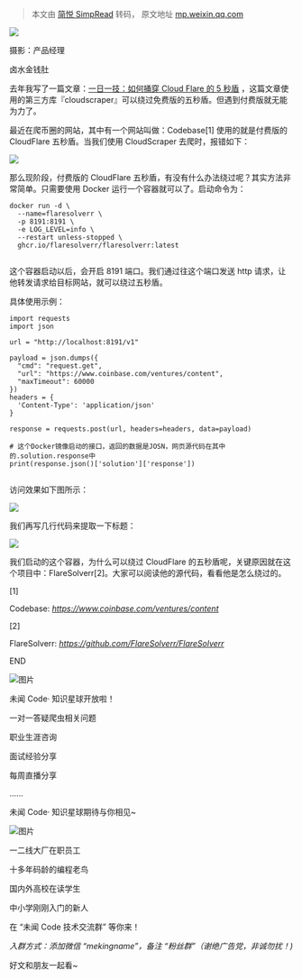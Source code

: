 > 本文由 [简悦 SimpRead](http://ksria.com/simpread/) 转码， 原文地址 [mp.weixin.qq.com](https://mp.weixin.qq.com/s/wa0sdimbB5QEZKquDQsotw)

![](https://mmbiz.qpic.cn/mmbiz_png/ohoo1dCmvqflibEJmgS2kHUXSxLR6zWvevQFXlYVUb6jkYNHRXbJMX46gJbwsPwfJfEEhwk3qtVGsNCLlTqM21w/640?wx_fmt=png)

摄影：产品经理

卤水金钱肚  

去年我写了一篇文章：[一日一技：如何捅穿 Cloud Flare 的 5 秒盾](https://mp.weixin.qq.com/s?__biz=MzI2MzEwNTY3OQ==&mid=2648980828&idx=1&sn=0b053e7284442c8e6beb073a61ec8b29&scene=21#wechat_redirect) ，这篇文章使用的第三方库『cloudscraper』可以绕过免费版的五秒盾。但遇到付费版就无能为力了。

最近在爬币圈的网站，其中有一个网站叫做：Codebase[1] 使用的就是付费版的 CloudFlare 五秒盾。当我们使用 CloudScraper 去爬时，报错如下：

![](https://mmbiz.qpic.cn/mmbiz_png/ohoo1dCmvqflibEJmgS2kHUXSxLR6zWvehbKkiabM4fFBiazwCPro3K0FwSRr6Pq71zPyykJCqm6EAdj1ibgX7GMbQ/640?wx_fmt=png)

那么现阶段，付费版的 CloudFlare 五秒盾，有没有什么办法绕过呢？其实方法非常简单。只需要使用 Docker 运行一个容器就可以了。启动命令为：

```
docker run -d \
  --name=flaresolverr \
  -p 8191:8191 \
  -e LOG_LEVEL=info \
  --restart unless-stopped \
  ghcr.io/flaresolverr/flaresolverr:latest


```

这个容器启动以后，会开启 8191 端口。我们通过往这个端口发送 http 请求，让他转发请求给目标网站，就可以绕过五秒盾。

具体使用示例：

```
import requests
import json

url = "http://localhost:8191/v1"

payload = json.dumps({
  "cmd": "request.get",
  "url": "https://www.coinbase.com/ventures/content",
  "maxTimeout": 60000
})
headers = {
  'Content-Type': 'application/json'
}

response = requests.post(url, headers=headers, data=payload)

# 这个Docker镜像启动的接口，返回的数据是JOSN，网页源代码在其中的.solution.response中
print(response.json()['solution']['response'])


```

访问效果如下图所示：

![](https://mmbiz.qpic.cn/mmbiz_png/ohoo1dCmvqflibEJmgS2kHUXSxLR6zWveMrXeySF2LKibtpouVshyhC8zqcetE6YSp1gNLhmbZKo6sbynZY0gUbg/640?wx_fmt=png)

我们再写几行代码来提取一下标题：

![](https://mmbiz.qpic.cn/mmbiz_png/ohoo1dCmvqflibEJmgS2kHUXSxLR6zWveYUzI0OwCmOibj0ticH9v3AU6DUucgO8HTADeicDLmcuibuMibqqVkbAF4MQ/640?wx_fmt=png)

我们启动的这个容器，为什么可以绕过 CloudFlare 的五秒盾呢，关键原因就在这个项目中：FlareSolverr[2]。大家可以阅读他的源代码，看看他是怎么绕过的。

[1]

Codebase: _https://www.coinbase.com/ventures/content_

[2]

FlareSolverr: _https://github.com/FlareSolverr/FlareSolverr_

END

  

![图片](https://mmbiz.qpic.cn/mmbiz_jpg/ohoo1dCmvqcLS5eIyiaZwBibFZxQ0rY6Cxqniaud08QzpsQje8n4junXCTJ0Z7weSCiaDr9DnaYrPqLEMIm1nMxfdQ/640?wx_fmt=jpeg)

未闻 Code· 知识星球开放啦！

一对一答疑爬虫相关问题

职业生涯咨询

面试经验分享

每周直播分享

......

未闻 Code· 知识星球期待与你相见~

![图片](https://mmbiz.qpic.cn/mmbiz_gif/ohoo1dCmvqdibWI839rMdKvybARQ46RLEMxasjDASe6tgoJDOk7RibADqoqykrOX4uux8euic2wYGcp6iajaVyCzsQ/640?wx_fmt=gif)  

一二线大厂在职员工

十多年码龄的编程老鸟

国内外高校在读学生

中小学刚刚入门的新人

在 “未闻 Code 技术交流群” 等你来！

_入群方式：添加微信 “mekingname”，备注 “粉丝群”（谢绝广告党，非诚勿扰！)_

好文和朋友一起看~